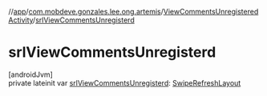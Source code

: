 //[app](../../../index.md)/[com.mobdeve.gonzales.lee.ong.artemis](../index.md)/[ViewCommentsUnregisteredActivity](index.md)/[srlViewCommentsUnregisterd](srl-view-comments-unregisterd.md)

# srlViewCommentsUnregisterd

[androidJvm]\
private lateinit var [srlViewCommentsUnregisterd](srl-view-comments-unregisterd.md): [SwipeRefreshLayout](https://developer.android.com/reference/kotlin/androidx/swiperefreshlayout/widget/SwipeRefreshLayout.html)
